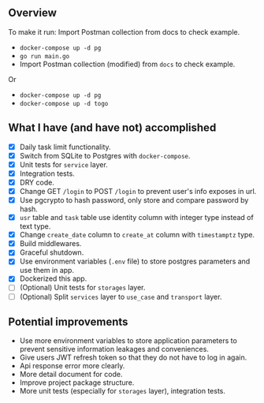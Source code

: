 ## Overview
To make it run:
Import Postman collection from docs to check example.
- `docker-compose up -d pg`
- `go run main.go`
- Import Postman collection (modified) from `docs` to check example.

Or
- `docker-compose up -d pg`
- `docker-compose up -d togo`

## What I have (and have not) accomplished
- [x] Daily task limit functionality.
- [x] Switch from SQLite to Postgres with `docker-compose`.
- [x] Unit tests for `service` layer.
- [x] Integration tests.
- [x] DRY code.
- [x] Change GET `/login` to POST `/login` to prevent user's info exposes in url.
- [x] Use pgcrypto to hash password, only store and compare password by hash.
- [x] `usr` table and `task` table use identity column with integer type instead of text type.
- [x] Change `create_date` column to `create_at` column with `timestamptz` type. 
- [x] Build middlewares.
- [x] Graceful shutdown.
- [x] Use environment variables (`.env` file) to store postgres parameters and use them in app.
- [x] Dockerized this app. 
- [ ] (Optional) Unit tests for `storages` layer.
- [ ] (Optional) Split `services` layer to `use_case` and `transport` layer.

## Potential improvements
- Use more environment variables to store application parameters to prevent sensitive information leakages and conveniences.
- Give users JWT refresh token so that they do not have to log in again.
- Api response error more clearly.
- More detail document for code.  
- Improve project package structure.  
- More unit tests (especially for `storages` layer), integration tests.